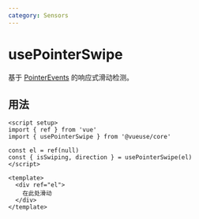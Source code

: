 ```yaml
---
category: Sensors
---
```


# usePointerSwipe

基于 [PointerEvents](https://developer.mozilla.org/en-US/docs/Web/API/PointerEvent) 的响应式滑动检测。

## 用法

```vue
<script setup>
import { ref } from 'vue'
import { usePointerSwipe } from '@vueuse/core'

const el = ref(null)
const { isSwiping, direction } = usePointerSwipe(el)
</script>

<template>
  <div ref="el">
    在此处滑动
  </div>
</template>
```
